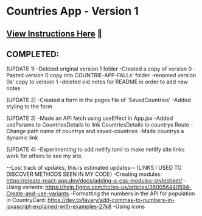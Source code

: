 # Countries App - Version 1

## [View Instructions Here](https://github.com/AnnieCannons/countries-app-instructions/tree/main/version-1) 📝

## COMPLETED:

(UPDATE 1)
-Deleted original version 1 folder
-Created a copy of version 0
-Pasted version 0 copy into COUNTRIE-APP-FALLs' folder
-renamed version 0s' copy to version 1
-deleted old notes for README in order to add new notes

(UPDATE 2)
-Created a form in the pages file of 'SavedCountries'
-Added styling to the form

(UPDATE 3)
-Made an API fetch using useEffect in App.jsx
-Added useParams to CountriesDetails to link CountriesDetails to countrys Route
-Change path name of countrys and saved-countries
-Made countrys a dynamic link

(UPDATE 4)
-Experimenting to add netlify.toml to make netlify site links work for others to see my site.

--Lost track of updates, this is estimated updates--
(LINKS I USED TO DISCOVER METHODS SEEN IN MY CODE)
-Creating modules: https://create-react-app.dev/docs/adding-a-css-modules-stylesheet/
-Using variants: https://help.figma.com/hc/en-us/articles/360056440594-Create-and-use-variants
-Formatting the numbers in the API for population in CountryCard: https://dev.to/lavary/add-commas-to-numbers-in-javascript-explained-with-examples-27k8
-Using icons
